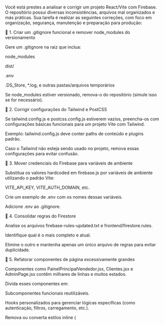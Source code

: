 Você está prestes a analisar e corrigir um projeto React/Vite com Firebase. O repositório possui diversas inconsistências, arquivos mal organizados e más práticas. Sua tarefa é realizar as seguintes correções, com foco em organização, segurança, manutenção e preparação para produção:

🔧 1. Criar um .gitignore funcional e remover node_modules do versionamento

Gere um .gitignore na raiz que inclua:

node_modules

dist/

.env

.DS_Store, *.log, e outras pastas/arquivos temporários

Se node_modules estiver versionado, remova-o do repositório (simule isso se for necessário).

🔧 2. Corrigir configurações do Tailwind e PostCSS

Se tailwind.config.js e postcss.config.js estiverem vazios, preencha-os com configurações básicas funcionais para um projeto Vite com Tailwind.

Exemplo: tailwind.config.js deve conter paths de conteúdo e plugins padrão.

Caso o Tailwind não esteja sendo usado no projeto, remova essas configurações para evitar confusão.

🔧 3. Mover credenciais do Firebase para variáveis de ambiente

Substitua os valores hardcoded em firebase.js por variáveis de ambiente utilizando o padrão Vite:

VITE_API_KEY, VITE_AUTH_DOMAIN, etc.

Crie um exemplo de .env com os nomes dessas variáveis.

Adicione .env ao .gitignore.

🔧 4. Consolidar regras do Firestore

Analise os arquivos firebase-rules-updated.txt e frontend/firestore.rules.

Identifique qual é o mais completo e atual.

Elimine o outro e mantenha apenas um único arquivo de regras para evitar duplicidade.

🔧 5. Refatorar componentes de página excessivamente grandes

Componentes como PainelPrincipalVendedor.jsx, Clientes.jsx e AdminPage.jsx contêm milhares de linhas e muitos estados.

Divida esses componentes em:

Subcomponentes funcionais reutilizáveis.

Hooks personalizados para gerenciar lógicas específicas (como autenticação, filtros, carregamento, etc.).

Remova ou converta estilos inline (<style>) para CSS Modules ou Tailwind.

🔧 6. Mover scripts de teste e depuração

Identifique arquivos como test-firebase.js, test-tokens.js, debug_user.js, teste-final-permissoes.js.

Crie uma pasta scripts/ ou tests/ e mova esses arquivos para lá.

Garanta que não sejam importados automaticamente no build de produção.

Caso estejam obsoletos ou não utilizados, exclua-os.

🔧 7. Corrigir a documentação

Substitua o conteúdo padrão do frontend/README.md por uma documentação clara contendo:

Como instalar o projeto

Como rodar localmente

Como configurar o Firebase

Explicação das variáveis de ambiente necessárias

Como fazer o deploy (Firebase Hosting e Functions)

Estrutura de pastas explicada

🔧 8. Remover arquivos deixados por testes

Identifique e remova arquivos que pareçam sobras de testes ou exemplos padrão, como frontend/y/index.html (página de boas-vindas do Firebase).

🔧 9. Configurar lint e testes

Verifique se o projeto possui um arquivo de configuração de lint (eslint.config.js) funcional.

Se estiver faltando dependências como @eslint/js, adicione instruções para instalação.

Se não houver testes configurados, crie um setup básico com Jest ou React Testing Library para pelo menos um componente.

✅ Objetivo final: entregar um projeto React + Firebase com estrutura limpa, credenciais seguras, regras consolidadas, componentes legíveis, documentação clara, e preparado para ambientes de desenvolvimento e produção.